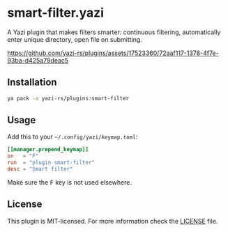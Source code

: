 # smart-filter.yazi

A Yazi plugin that makes filters smarter: continuous filtering, automatically enter unique directory, open file on submitting.

https://github.com/yazi-rs/plugins/assets/17523360/72aaf117-1378-4f7e-93ba-d425a79deac5

## Installation

```sh
ya pack -a yazi-rs/plugins:smart-filter
```

## Usage

Add this to your `~/.config/yazi/keymap.toml`:

```toml
[[manager.prepend_keymap]]
on   = "F"
run  = "plugin smart-filter"
desc = "Smart filter"
```

Make sure the <kbd>F</kbd> key is not used elsewhere.

## License

This plugin is MIT-licensed. For more information check the [LICENSE](LICENSE) file.

